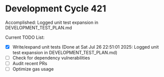 # Development Cycle 421

Accomplished: Logged unit test expansion in DEVELOPMENT_TEST_PLAN.md

Current TODO List:

- [x] Write/expand unit tests  (Done at Sat Jul 26 22:51:01 2025: Logged unit test expansion in DEVELOPMENT_TEST_PLAN.md)
- [ ] Check for dependency vulnerabilities
- [ ] Audit recent PRs
- [ ] Optimize gas usage